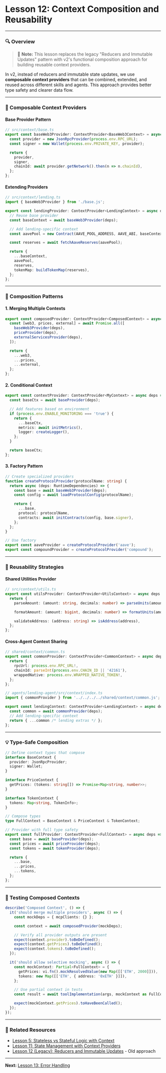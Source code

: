 # **Lesson 12: Context Composition and Reusability**

---

### 🔍 Overview

> 📝 **Note:** This lesson replaces the legacy "Reducers and Immutable Updates" pattern with v2's functional composition approach for building reusable context providers.

In v2, instead of reducers and immutable state updates, we use **composable context providers** that can be combined, extended, and reused across different skills and agents. This approach provides better type safety and clearer data flow.

---

### 🧩 Composable Context Providers

#### **Base Provider Pattern**

```typescript
// src/context/base.ts
export const baseWeb3Provider: ContextProvider<BaseWeb3Context> = async deps => {
  const provider = new JsonRpcProvider(process.env.RPC_URL);
  const signer = new Wallet(process.env.PRIVATE_KEY, provider);

  return {
    provider,
    signer,
    chainId: await provider.getNetwork().then(n => n.chainId),
  };
};
```

#### **Extending Providers**

```typescript
// src/context/lending.ts
import { baseWeb3Provider } from './base.js';

export const lendingProvider: ContextProvider<LendingContext> = async deps => {
  // Reuse base provider
  const baseContext = await baseWeb3Provider(deps);

  // Add lending-specific context
  const aavePool = new Contract(AAVE_POOL_ADDRESS, AAVE_ABI, baseContext.signer);

  const reserves = await fetchAaveReserves(aavePool);

  return {
    ...baseContext,
    aavePool,
    reserves,
    tokenMap: buildTokenMap(reserves),
  };
};
```

---

### 🔄 Composition Patterns

#### **1. Merging Multiple Contexts**

```typescript
export const composedProvider: ContextProvider<ComposedContext> = async deps => {
  const [web3, prices, external] = await Promise.all([
    baseWeb3Provider(deps),
    priceProvider(deps),
    externalServicesProvider(deps),
  ]);

  return {
    ...web3,
    ...prices,
    ...external,
  };
};
```

#### **2. Conditional Context**

```typescript
export const contextProvider: ContextProvider<MyContext> = async deps => {
  const baseCtx = await baseProvider(deps);

  // Add features based on environment
  if (process.env.ENABLE_MONITORING === 'true') {
    return {
      ...baseCtx,
      metrics: await initMetrics(),
      logger: createLogger(),
    };
  }

  return baseCtx;
};
```

#### **3. Factory Pattern**

```typescript
// Create specialized providers
function createProtocolProvider(protocolName: string) {
  return async (deps: RuntimeDependencies) => {
    const base = await baseWeb3Provider(deps);
    const config = await loadProtocolConfig(protocolName);

    return {
      ...base,
      protocol: protocolName,
      contracts: await initContracts(config, base.signer),
    };
  };
}

// Use factory
export const aaveProvider = createProtocolProvider('aave');
export const compoundProvider = createProtocolProvider('compound');
```

---

### 🎯 Reusability Strategies

#### **Shared Utilities Provider**

```typescript
// src/context/utils.ts
export const utilsProvider: ContextProvider<UtilsContext> = async deps => {
  return {
    parseAmount: (amount: string, decimals: number) => parseUnits(amount, decimals),

    formatAmount: (amount: bigint, decimals: number) => formatUnits(amount, decimals),

    validateAddress: (address: string) => isAddress(address),
  };
};
```

#### **Cross-Agent Context Sharing**

```typescript
// shared/context/common.ts
export const commonProvider: ContextProvider<CommonContext> = async deps => {
  return {
    rpcUrl: process.env.RPC_URL!,
    chainId: parseInt(process.env.CHAIN_ID || '42161'),
    wrappedNative: process.env.WRAPPED_NATIVE_TOKEN!,
  };
};

// agents/lending-agent/src/context/index.ts
import { commonProvider } from '../../../../shared/context/common.js';

export const lendingContext: ContextProvider<LendingContext> = async deps => {
  const common = await commonProvider(deps);
  // Add lending-specific context
  return { ...common /* lending extras */ };
};
```

---

### 💡 Type-Safe Composition

```typescript
// Define context types that compose
interface BaseContext {
  provider: JsonRpcProvider;
  signer: Wallet;
}

interface PriceContext {
  getPrices: (tokens: string[]) => Promise<Map<string, number>>;
}

interface TokenContext {
  tokens: Map<string, TokenInfo>;
}

// Compose types
type FullContext = BaseContext & PriceContext & TokenContext;

// Provider with full type safety
export const fullProvider: ContextProvider<FullContext> = async deps => {
  const base = await baseProvider(deps);
  const prices = await priceProvider(deps);
  const tokens = await tokenProvider(deps);

  return {
    ...base,
    ...prices,
    ...tokens,
  };
};
```

---

### 🧪 Testing Composed Contexts

```typescript
describe('Composed Context', () => {
  it('should merge multiple providers', async () => {
    const mockDeps = { mcpClients: {} };

    const context = await composedProvider(mockDeps);

    // Verify all provider outputs are present
    expect(context.provider).toBeDefined();
    expect(context.getPrices).toBeDefined();
    expect(context.tokens).toBeDefined();
  });

  it('should allow selective mocking', async () => {
    const mockContext: Partial<FullContext> = {
      getPrices: vi.fn().mockResolvedValue(new Map([['ETH', 2000]])),
      tokens: new Map([['ETH', { address: '0xETH' }]]),
    };

    // Use partial context in tests
    const result = await toolImplementation(args, mockContext as FullContext);

    expect(mockContext.getPrices).toHaveBeenCalled();
  });
});
```

---

### 🔗 Related Resources

- [Lesson 5: Stateless vs Stateful Logic with Context](./lesson-05.md)
- [Lesson 11: State Management with Context Providers](./lesson-11.md)
- [Lesson 12 (Legacy): Reducers and Immutable Updates](./lesson-12-legacy.md) - Old approach

---

**Next:** [Lesson 13: Error Handling](./lesson-13.md)
